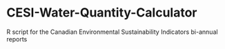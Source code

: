# CESI-Water-Quantity-Calculator
R script for the Canadian Environmental Sustainability Indicators bi-annual reports 
